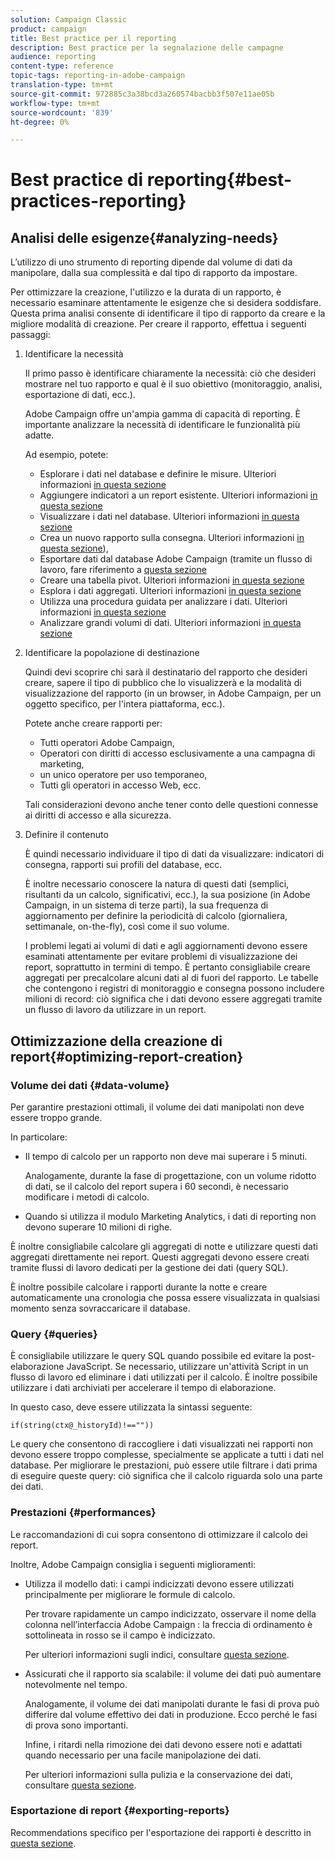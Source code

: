 ```yaml
---
solution: Campaign Classic
product: campaign
title: Best practice per il reporting
description: Best practice per la segnalazione delle campagne
audience: reporting
content-type: reference
topic-tags: reporting-in-adobe-campaign
translation-type: tm+mt
source-git-commit: 972885c3a38bcd3a260574bacbb3f507e11ae05b
workflow-type: tm+mt
source-wordcount: '839'
ht-degree: 0%

---
```



# Best practice di reporting{#best-practices-reporting}

## Analisi delle esigenze{#analyzing-needs}

L’utilizzo di uno strumento di reporting dipende dal volume di dati da manipolare, dalla sua complessità e dal tipo di rapporto da impostare.

Per ottimizzare la creazione, l&#39;utilizzo e la durata di un rapporto, è necessario esaminare attentamente le esigenze che si desidera soddisfare. Questa prima analisi consente di identificare il tipo di rapporto da creare e la migliore modalità di creazione. Per creare il rapporto, effettua i seguenti passaggi:

1. Identificare la necessità

   Il primo passo è identificare chiaramente la necessità: ciò che desideri mostrare nel tuo rapporto e qual è il suo obiettivo (monitoraggio, analisi, esportazione di dati, ecc.).

    Adobe Campaign offre un&#39;ampia gamma di capacità di reporting. È importante analizzare la necessità di identificare le funzionalità più adatte.

   Ad esempio, potete:

   * Esplorare i dati nel database e definire le misure. Ulteriori informazioni [in questa sezione](../../reporting/using/about-cubes.md)
   * Aggiungere indicatori a un report esistente. Ulteriori informazioni [in questa sezione](../../reporting/using/about-reports-creation-in-campaign.md)
   * Visualizzare i dati nel database. Ulteriori informazioni [in questa sezione](../../reporting/using/about-descriptive-analysis.md)
   * Crea un nuovo rapporto sulla consegna. Ulteriori informazioni [in questa sezione](../../reporting/using/about-reports-creation-in-campaign.md)),
   * Esportare dati dal database Adobe Campaign  (tramite un flusso di lavoro, fare riferimento a [questa sezione](../../workflow/using/about-workflows.md)
   * Creare una tabella pivot. Ulteriori informazioni [in questa sezione](../../reporting/using/creating-a-table.md#creating-a-breakdown-or-pivot-table)
   * Esplora i dati aggregati. Ulteriori informazioni [in questa sezione](../../reporting/using/about-cubes.md)
   * Utilizza una procedura guidata per analizzare i dati. Ulteriori informazioni [in questa sezione](../../reporting/using/about-descriptive-analysis.md)
   * Analizzare grandi volumi di dati. Ulteriori informazioni [in questa sezione](../../reporting/using/about-reports-creation-in-campaign.md)

1. Identificare la popolazione di destinazione

   Quindi devi scoprire chi sarà il destinatario del rapporto che desideri creare, sapere il tipo di pubblico che lo visualizzerà e la modalità di visualizzazione del rapporto (in un browser, in  Adobe Campaign, per un oggetto specifico, per l&#39;intera piattaforma, ecc.).

   Potete anche creare rapporti per:

   * Tutti  operatori Adobe Campaign,
   * Operatori con diritti di accesso esclusivamente a una campagna di marketing,
   * un unico operatore per uso temporaneo,
   * Tutti gli operatori in accesso Web, ecc.

   Tali considerazioni devono anche tener conto delle questioni connesse ai diritti di accesso e alla sicurezza.

1. Definire il contenuto

   È quindi necessario individuare il tipo di dati da visualizzare: indicatori di consegna, rapporti sui profili del database, ecc.

   È inoltre necessario conoscere la natura di questi dati (semplici, risultanti da un calcolo, significativi, ecc.), la sua posizione (in  Adobe Campaign, in un sistema di terze parti), la sua frequenza di aggiornamento per definire la periodicità di calcolo (giornaliera, settimanale, on-the-fly), così come il suo volume.

   I problemi legati ai volumi di dati e agli aggiornamenti devono essere esaminati attentamente per evitare problemi di visualizzazione dei report, soprattutto in termini di tempo. È pertanto consigliabile creare aggregati per precalcolare alcuni dati al di fuori del rapporto. Le tabelle che contengono i registri di monitoraggio e consegna possono includere milioni di record: ciò significa che i dati devono essere aggregati tramite un flusso di lavoro da utilizzare in un report.

## Ottimizzazione della creazione di report{#optimizing-report-creation}

### Volume dei dati {#data-volume}

Per garantire prestazioni ottimali, il volume dei dati manipolati non deve essere troppo grande.

In particolare:

* Il tempo di calcolo per un rapporto non deve mai superare i 5 minuti.

   Analogamente, durante la fase di progettazione, con un volume ridotto di dati, se il calcolo del report supera i 60 secondi, è necessario modificare i metodi di calcolo.

* Quando si utilizza il modulo Marketing Analytics, i dati di reporting non devono superare 10 milioni di righe.

È inoltre consigliabile calcolare gli aggregati di notte e utilizzare questi dati aggregati direttamente nei report. Questi aggregati devono essere creati tramite flussi di lavoro dedicati per la gestione dei dati (query SQL).

È inoltre possibile calcolare i rapporti durante la notte e creare automaticamente una cronologia che possa essere visualizzata in qualsiasi momento senza sovraccaricare il database.

### Query {#queries}

È consigliabile utilizzare le query SQL quando possibile ed evitare la post-elaborazione JavaScript. Se necessario, utilizzare un&#39;attività Script in un flusso di lavoro ed eliminare i dati utilizzati per il calcolo. È inoltre possibile utilizzare i dati archiviati per accelerare il tempo di elaborazione.

In questo caso, deve essere utilizzata la sintassi seguente:

```
if(string(ctx@_historyId)!==""))
```

Le query che consentono di raccogliere i dati visualizzati nei rapporti non devono essere troppo complesse, specialmente se applicate a tutti i dati nel database. Per migliorare le prestazioni, può essere utile filtrare i dati prima di eseguire queste query: ciò significa che il calcolo riguarda solo una parte dei dati.

### Prestazioni {#performances}

Le raccomandazioni di cui sopra consentono di ottimizzare il calcolo dei report.

Inoltre,  Adobe Campaign consiglia i seguenti miglioramenti:

* Utilizza il modello dati: i campi indicizzati devono essere utilizzati principalmente per migliorare le formule di calcolo.

   Per trovare rapidamente un campo indicizzato, osservare il nome della colonna nell’interfaccia Adobe Campaign : la freccia di ordinamento è sottolineata in rosso se il campo è indicizzato.

   Per ulteriori informazioni sugli indici, consultare [questa sezione](../../configuration/using/data-model-best-practices.md#indexes).

* Assicurati che il rapporto sia scalabile: il volume dei dati può aumentare notevolmente nel tempo.

   Analogamente, il volume dei dati manipolati durante le fasi di prova può differire dal volume effettivo dei dati in produzione. Ecco perché le fasi di prova sono importanti.

   Infine, i ritardi nella rimozione dei dati devono essere noti e adattati quando necessario per una facile manipolazione dei dati.

   Per ulteriori informazioni sulla pulizia e la conservazione dei dati, consultare [questa sezione](../../configuration/using/data-model-best-practices.md#data-retention).

### Esportazione di report {#exporting-reports}

Recommendations specifico per l&#39;esportazione dei rapporti è descritto in [questa sezione](../../reporting/using/actions-on-reports.md#exporting-a-report).
